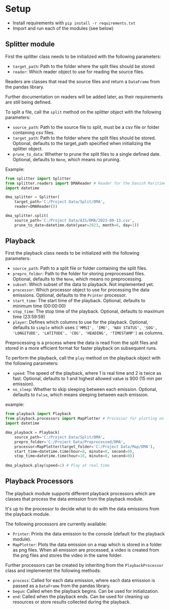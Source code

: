 # Setup
* Install requirements with `pip install -r requirements.txt`
* Import and run each of the modules (see below)

## Splitter module
First the splitter class needs to be initialized with the following parameters:

* `target_path`: Path to the folder where the split files should be stored
* `reader`: Which reader object to use for reading the source files. 

Readers are classes that read the source files and return a `DataFrame` from the pandas library.

Further documentation on readers will be added later, as their requirements are still being defined.

To split a file, call the `split` method on the splitter object with the following parameters:
* `source_path`: Path to the source file to split, must be a csv file or folder containing csv files.
* `target_path`: Path to the folder where the split files should be stored. Optional, defaults to the target_path specified when initializing the splitter object.
* `prune_to_data`: Whether to prune the split files to a single defined date. Optional, defaults to `None`, which means no pruning. 

Example:

```python
from splitter import Splitter
from splitter.readers import DMAReader # Reader for the Danish Maritime Authority
import datetime

dma_splitter = Splitter(
    target_path='C:/Project Data/Split/DMA',
    reader=DMAReader())

dma_splitter.split(
    source_path='C:/Project Data/AIS/DMA/2023-08-13.csv',
    prune_to_date=datetime.date(year=2023, month=8, day=1)) 
```

## Playback
First the playback class needs to be initialized with the following parameters:
* `source_path`: Path to a split file or folder containing the split files.
* `prepro_folder`: Path to the folder for storing preprocessed files. Optional, defaults to the `None`, which means no preprocessing.
* `subset`: Which subset of the data to playback. Not implemented yet.
* `processor`: Which processor object to use for processing the data emissions. Optional, defaults to the `Printer` processor.
* `start_time`: The start time of the playback. Optional, defaults to minimum time (00:00:00)
* `stop_time`: The stop time of the playback. Optional, defaults to maximum time (23:59:59)
* `player`: Defines which columns to use for the playback. Optional, defaults to `simple` which uses `['MMSI', 'IMO', 'NAV STATUS', 'SOG', 'LONGITUDE', 'LATITUDE', 'COG', 'HEADING', 'TIMESTAMP']` as columns. 

Preprocessing is a process where the data is read from the split files and stored in a more efficient format for faster playback on subsequent runs.

To perform the playback, call the `play` method on the playback object with the following parameters:
* `speed`: The speed of the playback, where 1 is real time and 2 is twice as fast. Optional, defaults to 1 and highest allowed value is 900 (15 min per emission).
* `no_sleep`: Whether to skip sleeping between each emission. Optional, defaults to `False`, which means sleeping between each emission.

example:

```python
from playback import Playback
from playback.processors import MapPlotter # Processor for plotting on a map
import datetime

dma_playback = Playback(
    source_path='C:/Project Data/Split/DMA',
    prepro_folder='C:/Project Data/Preprocessed/DMA',
    processor=MapPlotter(target_folder='C:/Project Data/Map/DMA'),
    start_time=datetime.time(hour=8, minute=0, second=0),
    stop_time=datetime.time(hour=16, minute=0, second=0))
    
dma_playback.play(speed=1) # Play at real time
```

## Playback Processors
The playback module supports different playback processors which are classes that process the data emission from the playback module.

It's up to the processor to decide what to do with the data emissions from the playback module.

The following processors are currently available:
* `Printer`: Prints the data emission to the console (default for the playback module).
* `MapPlotter`: Plots the data emission on a map which is stored in a folder as png files. 
When all emission are processed, a video is created from the png files and stores the video in the same folder.

Further processors can be created by inheriting from the `PlaybackProcessor` class and implementet the following methods:
* `process`: Called for each data emission, where each data emission is passed as a `DataFrame` from the pandas library.
* `begun`: Called when the playback begins. Can be used for initialization.
* `end`: Called when the playback ends. Can be used for cleaning up resources or store results collected during the playback.

